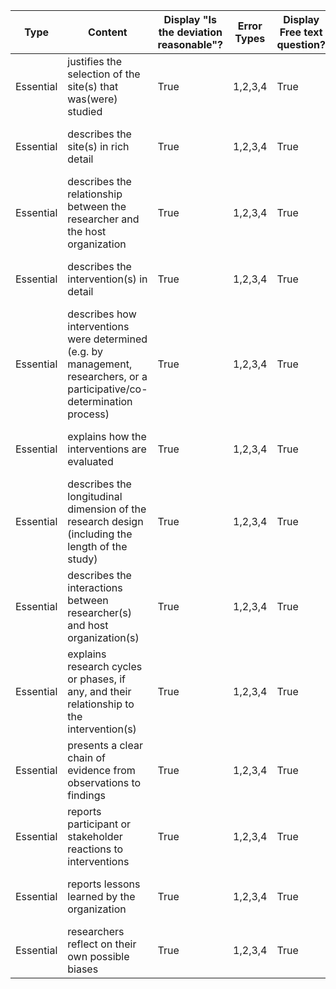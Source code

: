 | Type      | Content                                                                                                                    | Display "Is the deviation reasonable"? | Error Types | Display Free text question? | Free Text Question Label           |
| --------- | -------------------------------------------------------------------------------------------------------------------------- | -------------------------------------- | ----------- | --------------------------- | ---------------------------------- |
| Essential | justifies the selection of the site(s) that was(were) studied                                                              | True                                   | 1,2,3,4     | True                        | How can this problem be addressed  |
| Essential | describes the site(s) in rich detail                                                                                       | True                                   | 1,2,3,4     | True                        | How can this problem be addressed? |
| Essential | describes the relationship between the researcher and the host organization                                                | True                                   | 1,2,3,4     | True                        | How can this problem be addressed? |
| Essential | describes the intervention(s) in detail                                                                                    | True                                   | 1,2,3,4     | True                        | How can this problem be addressed? |
| Essential | describes how interventions were determined (e.g. by management, researchers, or a participative/co-determination process) | True                                   | 1,2,3,4     | True                        | How can this problem be addressed? |
| Essential | explains how the interventions are evaluated                                                                               | True                                   | 1,2,3,4     | True                        | How can this problem be addressed? |
| Essential | describes the longitudinal dimension of the research design (including the length of the study)                            | True                                   | 1,2,3,4     | True                        | How can this problem be addressed? |
| Essential | describes the interactions between researcher(s) and host organization(s)                                                  | True                                   | 1,2,3,4     | True                        | How can this problem be addressed? |
| Essential | explains research cycles or phases, if any, and their relationship to the intervention(s)                                  | True                                   | 1,2,3,4     | True                        | How can this problem be addressed? |
| Essential | presents a clear chain of evidence from observations to findings                                                           | True                                   | 1,2,3,4     | True                        | How can this problem be addressed? |
| Essential | reports participant or stakeholder reactions to interventions                                                              | True                                   | 1,2,3,4     | True                        | How can this problem be addressed? |
| Essential | reports lessons learned by the organization                                                                                | True                                   | 1,2,3,4     | True                        | How can this problem be addressed? |
| Essential | researchers reflect on their own possible biases                                                                           | True                                   | 1,2,3,4     | True                        | How can this problem be addressed? |
